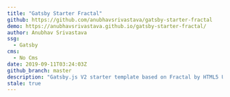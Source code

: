 ```yaml
---
title: "Gatsby Starter Fractal"
github: https://github.com/anubhavsrivastava/gatsby-starter-fractal
demo: https://anubhavsrivastava.github.io/gatsby-starter-fractal/
author: Anubhav Srivastava
ssg:
  - Gatsby
cms:
  - No Cms
date: 2019-09-11T03:24:03Z
github_branch: master
description: "Gatsby.js V2 starter template based on Fractal by HTML5 UP"
stale: true
---
```

